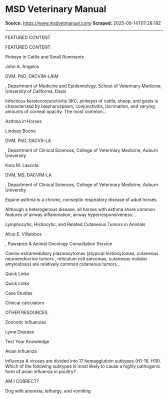 # MSD Veterinary Manual

**Source:** https://www.msdvetmanual.com/
**Scraped:** 2025-09-14T07:28:18Z

---

FEATURED CONTENT

FEATURED CONTENT

Pinkeye in Cattle and Small Ruminants

John A. Angelos

DVM, PhD, DACVIM-LAIM

, Department of Medicine and Epidemiology, School of Veterinary Medicine, University of California, Davis

Infectious keratoconjunctivitis (IKC; pinkeye) of cattle, sheep, and goats is characterized by blepharospasm, conjunctivitis, lacrimation, and varying amounts of corneal opacity. The most common...

Asthma in Horses

Lindsey Boone

DVM, PhD, DACVS-LA

, Department of Clinical Sciences, College of Veterinary Medicine, Auburn University

Kara M. Lascola

DVM, MS, DACVIM-LA

, Department of Clinical Sciences, College of Veterinary Medicine, Auburn University

Equine asthma is a chronic, nonseptic respiratory disease of adult horses.

Although a heterogenous disease, all horses with asthma share common features of airway inflammation, airway hyperresponsiveness...

Lymphocytic, Histiocytic, and Related Cutaneous Tumors in Animals

Alice E. Villalobos

, Pawspice & Animal Oncology Consultation Service

Canine extramedullary plasmacytomas (atypical histiocytomas, cutaneous neuroendocrine tumors , reticulum cell sarcomas, cutaneous nodular amyloidosis) are relatively common cutaneous tumors...

Quick Links

Quick Links

Case Studies

Clinical calculators

OTHER RESOURCES

Zoonotic Influenzas

Lyme Disease

Test Your Knowledge

Avian Influenza

Influenza A viruses are divided into 17 hemagglutinin subtypes (H1-16, H19). Which of the following subtypes is most likely to cause a highly pathogenic form of avian influenza in poultry?

AM I CORRECT?

Dog with anorexia, lethargy, and vomiting